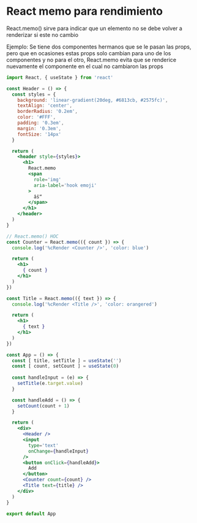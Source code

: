 # React memo para rendimiento

React.memo() sirve para indicar que un elemento no se debe volver a renderizar 
si este no cambio

Ejemplo: Se tiene dos componentes hermanos que se le pasan las props, pero que en ocasiones 
estas props solo cambian para uno de los componentes y no para el otro, React.memo evita 
que se renderice nuevamente el componente en el cual no cambiaron las props

```jsx
import React, { useState } from 'react'

const Header = () => {
  const styles = {
    background: 'linear-gradient(20deg, #6813cb, #2575fc)',
    textAlign: 'center',
    borderRadius: '0.2em',
    color: '#FFF',
    padding: '0.3em',
    margin: '0.3em',
    fontSize: '14px'
  }

  return (
    <header style={styles}>
      <h1>
        React.memo
        <span
          role='img'
          aria-label='hook emoji'
        >
          âš“
        </span> 
      </h1>
    </header>
  )
}

// React.memo() HOC
const Counter = React.memo(({ count }) => {
  console.log('%cRender <Counter />', 'color: blue')

  return (
    <h1>
      { count }
    </h1>
  )
})

const Title = React.memo(({ text }) => {
  console.log('%cRender <Title />', 'color: orangered')

  return (
    <h1>
      { text }
    </h1>
  )
})

const App = () => {
  const [ title, setTitle ] = useState('')
  const [ count, setCount ] = useState(0)
  
  const handleInput = (e) => {
    setTitle(e.target.value)
  }

  const handleAdd = () => {
    setCount(count + 1)
  }

  return (
    <div>
      <Header />
      <input
        type='text'
        onChange={handleInput}
      />
      <button onClick={handleAdd}>
        Add
      </button>
      <Counter count={count} />
      <Title text={title} />
    </div>
  )
}

export default App
```